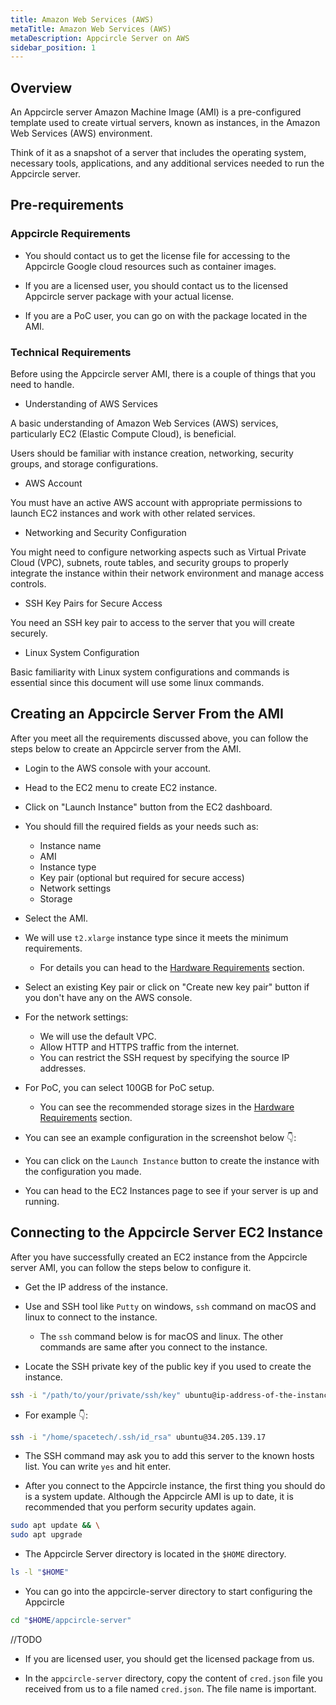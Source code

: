 ```yaml
---
title: Amazon Web Services (AWS)
metaTitle: Amazon Web Services (AWS)
metaDescription: Appcircle Server on AWS
sidebar_position: 1
---
```


## Overview

An Appcircle server Amazon Machine Image (AMI) is a pre-configured template used to create virtual servers, known as instances, in the Amazon Web Services (AWS) environment.

Think of it as a snapshot of a server that includes the operating system, necessary tools, applications, and any additional services needed to run the Appcircle server.

## Pre-requirements

### Appcircle Requirements

- You should contact us to get the license file for accessing to the Appcircle Google cloud resources such as container images.

- If you are a licensed user, you should contact us to the licensed Appcircle server package with your actual license.

- If you are a PoC user, you can go on with the package located in the AMI.

### Technical Requirements

Before using the Appcircle server AMI, there is a couple of things that you need to handle.

- Understanding of AWS Services

A basic understanding of Amazon Web Services (AWS) services, particularly EC2 (Elastic Compute Cloud), is beneficial.

Users should be familiar with instance creation, networking, security groups, and storage configurations.

- AWS Account

You must have an active AWS account with appropriate permissions to launch EC2 instances and work with other related services.

- Networking and Security Configuration

You might need to configure networking aspects such as Virtual Private Cloud (VPC), subnets, route tables, and security groups to properly integrate the instance within their network environment and manage access controls.

- SSH Key Pairs for Secure Access

You need an SSH key pair to access to the server that you will create securely.

- Linux System Configuration

Basic familiarity with Linux system configurations and commands is essential since this document will use some linux commands.

## Creating an Appcircle Server From the AMI

After you meet all the requirements discussed above, you can follow the steps below to create an Appcircle server from the AMI.

- Login to the AWS console with your account.

- Head to the EC2 menu to create EC2 instance.

- Click on "Launch Instance" button from the EC2 dashboard.

- You should fill the required fields as your needs such as:

  - Instance name
  - AMI
  - Instance type
  - Key pair (optional but required for secure access)
  - Network settings
  - Storage

- Select the AMI.

- We will use `t2.xlarge` instance type since it meets the minimum requirements.

  - For details you can head to the [Hardware Requirements](../docker.md#hardware-requirements) section.

- Select an existing Key pair or click on "Create new key pair" button if you don't have any on the AWS console.

- For the network settings:

  - We will use the default VPC.
  - Allow HTTP and HTTPS traffic from the internet.
  - You can restrict the SSH request by specifying the source IP addresses.

- For PoC, you can select 100GB for PoC setup.

  - You can see the recommended storage sizes in the [Hardware Requirements](../docker.md#hardware-requirements) section.

- You can see an example configuration in the screenshot below 👇:

<Screenshot url='https://cdn.appcircle.io/docs/assets/be-2503-aws1-name-ami.png' />

<Screenshot url='https://cdn.appcircle.io/docs/assets/be-2503-aws2-type-sshkey.png' />

<Screenshot url='https://cdn.appcircle.io/docs/assets/be-2503-aws3-network.png' />

<Screenshot url='https://cdn.appcircle.io/docs/assets/be-2503-aws4-storage.png' />

- You can click on the `Launch Instance` button to create the instance with the configuration you made.

- You can head to the EC2 Instances page to see if your server is up and running.

<Screenshot url='https://cdn.appcircle.io/docs/assets/be-2503-aws5-instance-running.png' />

## Connecting to the Appcircle Server EC2 Instance

After you have successfully created an EC2 instance from the Appcircle server AMI, you can follow the steps below to configure it.

- Get the IP address of the instance.

- Use and SSH tool like `Putty` on windows, `ssh` command on macOS and linux to connect to the instance.

  - The `ssh` command below is for macOS and linux. The other commands are same after you connect to the instance.

- Locate the SSH private key of the public key if you used to create the instance.

```bash
ssh -i "/path/to/your/private/ssh/key" ubuntu@ip-address-of-the-instance
```

- For example 👇:

```bash
ssh -i "/home/spacetech/.ssh/id_rsa" ubuntu@34.205.139.17
```

- The SSH command may ask you to add this server to the known hosts list. You can write `yes` and hit enter.

- After you connect to the Appcircle instance, the first thing you should do is a system update. Although the Appcircle AMI is up to date, it is recommended that you perform security updates again.

```bash
sudo apt update && \
sudo apt upgrade
```

- The Appcircle Server directory is located in the `$HOME` directory.

```bash
ls -l "$HOME"
```

- You can go into the appcircle-server directory to start configuring the Appcircle

```bash
cd "$HOME/appcircle-server"
```

//TODO

- If you are licensed user, you should get the licensed package from us.

- In the `appcircle-server` directory, copy the content of `cred.json` file you received from us to a file named `cred.json`. The file name is important.
